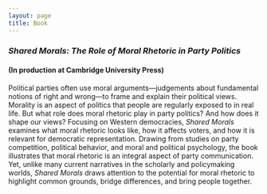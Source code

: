 ```yaml
---
layout: page
title: Book
---
```


### _Shared Morals: The Role of Moral Rhetoric in Party Politics_ 
#### (In production at Cambridge University Press)

Political parties often use moral arguments—judgements about fundamental notions of right and wrong—to frame and explain their political views. Morality is an aspect of politics that people are regularly exposed to in real life. But what role does moral rhetoric play in party politics? And how does it shape our views? Focusing on Western democracies, _Shared Morals_ examines what moral rhetoric looks like, how it affects voters, and how it is relevant for democratic representation. Drawing from studies on party competition, political behavior, and moral and political psychology, the book illustrates that moral rhetoric is an integral aspect of party communication. Yet, unlike many current narratives in the scholarly and policymaking worlds, _Shared Morals_ draws attention to the potential for moral rhetoric to highlight common grounds, bridge differences, and bring people together.
